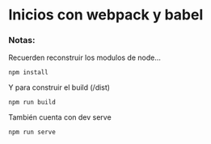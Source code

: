 # Inicios con webpack y babel


### Notas:
Recuerden reconstruir los modulos de node...

```
npm install
```

Y para construir el build (/dist)

```
npm run build
```
También cuenta con dev serve

```
npm run serve
```